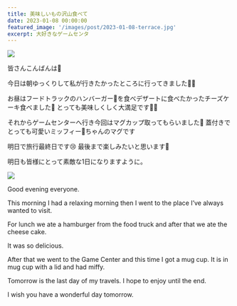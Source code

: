 ```yaml
---
title: 美味しいもの沢山食べて
date: 2023-01-08 00:00:00
featured_image: '/images/post/2023-01-08-terrace.jpg'
excerpt: 大好きなゲームセンタ
---
```


![](https://yutarochan.github.io/yurumina/images/post/2023-01-08-terrace.jpg)

皆さんこんばんは🌙

今日は朝ゆっくりして私が行きたかったところに行ってきました🥰✨

お昼はフードトラックのハンバーガー🍔を食べデザートに食べたかったチーズケーキ食べました🤤
とっても美味しくしく大満足です💓💓

それからゲームセンターへ行き今回はマグカップ取ってもらいました🥺
蓋付きでとっても可愛いミッフィー🐰ちゃんのマグです

明日で旅行最終日です😢
最後まで楽しみたいと思います🥳

明日も皆様にとって素敵な1日になりますように。


![](https://yutarochan.github.io/yurumina/images/post/2023-01-08-kobito.jpg)

Good evening everyone. 

This morning I had a relaxing morning then I went to the place I’ve always wanted to visit. 

For lunch we ate a hamburger from the food truck and after that we ate the cheese cake. 

It was so delicious. 

After that we went to the Game Center and this time I got a mug cup. 
It is in mug cup with a lid and had miffy. 

Tomorrow is the last day of my travels. 
I hope to enjoy until the end. 

I wish you have a wonderful day tomorrow. 
